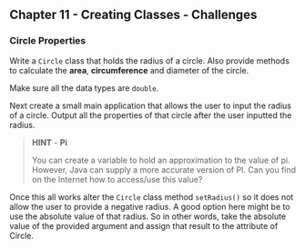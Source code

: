 ## Chapter 11 - Creating Classes - Challenges

### Circle Properties

Write a `Circle` class that holds the radius of a circle. Also provide methods to calculate the **area**, **circumference** and diameter of the circle.

Make sure all the data types are `double`.

Next create a small main application that allows the user to input the radius of a circle. Output all the properties of that circle after the user inputted the radius.

> **HINT** - **Pi**
>
> You can create a variable to hold an approximation to the value of pi. However, Java can supply a more accurate version of PI. Can you find on the Internet how to access/use this value?

Once this all works alter the `Circle` class method `setRadius()` so it does not allow the user to provide a negative radius. A good option here might be to use the absolute value of that radius. So in other words, take the absolute value of the provided argument and assign that result to the attribute of Circle.